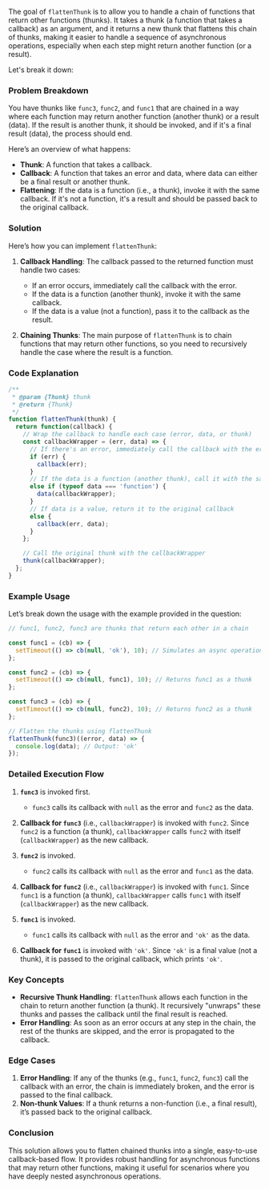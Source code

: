 The goal of `flattenThunk` is to allow you to handle a chain of functions that return other functions (thunks). It takes a thunk (a function that takes a callback) as an argument, and it returns a new thunk that flattens this chain of thunks, making it easier to handle a sequence of asynchronous operations, especially when each step might return another function (or a result).

Let's break it down:

### Problem Breakdown

You have thunks like `func3`, `func2`, and `func1` that are chained in a way where each function may return another function (another thunk) or a result (data). If the result is another thunk, it should be invoked, and if it's a final result (data), the process should end.

Here’s an overview of what happens:

- **Thunk**: A function that takes a callback.
- **Callback**: A function that takes an error and data, where data can either be a final result or another thunk.
- **Flattening**: If the data is a function (i.e., a thunk), invoke it with the same callback. If it's not a function, it's a result and should be passed back to the original callback.

### Solution

Here’s how you can implement `flattenThunk`:

1. **Callback Handling**: The callback passed to the returned function must handle two cases:
    - If an error occurs, immediately call the callback with the error.
    - If the data is a function (another thunk), invoke it with the same callback.
    - If the data is a value (not a function), pass it to the callback as the result.

2. **Chaining Thunks**: The main purpose of `flattenThunk` is to chain functions that may return other functions, so you need to recursively handle the case where the result is a function.

### Code Explanation

```javascript
/**
 * @param {Thunk} thunk
 * @return {Thunk}
 */
function flattenThunk(thunk) {
  return function(callback) {
    // Wrap the callback to handle each case (error, data, or thunk)
    const callbackWrapper = (err, data) => {
      // If there's an error, immediately call the callback with the error
      if (err) {
        callback(err);
      } 
      // If the data is a function (another thunk), call it with the same callback
      else if (typeof data === 'function') {
        data(callbackWrapper);
      } 
      // If data is a value, return it to the original callback
      else {
        callback(err, data);
      }
    };

    // Call the original thunk with the callbackWrapper
    thunk(callbackWrapper);
  };
}
```

### Example Usage

Let’s break down the usage with the example provided in the question:

```javascript
// func1, func2, func3 are thunks that return each other in a chain

const func1 = (cb) => {
  setTimeout(() => cb(null, 'ok'), 10); // Simulates an async operation returning "ok"
};

const func2 = (cb) => {
  setTimeout(() => cb(null, func1), 10); // Returns func1 as a thunk
};

const func3 = (cb) => {
  setTimeout(() => cb(null, func2), 10); // Returns func2 as a thunk
};

// Flatten the thunks using flattenThunk
flattenThunk(func3)((error, data) => {
  console.log(data); // Output: 'ok'
});
```

### Detailed Execution Flow

1. **`func3`** is invoked first.
   - `func3` calls its callback with `null` as the error and `func2` as the data.
   
2. **Callback for `func3`** (i.e., `callbackWrapper`) is invoked with `func2`. Since `func2` is a function (a thunk), `callbackWrapper` calls `func2` with itself (`callbackWrapper`) as the new callback.

3. **`func2`** is invoked.
   - `func2` calls its callback with `null` as the error and `func1` as the data.
   
4. **Callback for `func2`** (i.e., `callbackWrapper`) is invoked with `func1`. Since `func1` is a function (a thunk), `callbackWrapper` calls `func1` with itself (`callbackWrapper`) as the new callback.

5. **`func1`** is invoked.
   - `func1` calls its callback with `null` as the error and `'ok'` as the data.

6. **Callback for `func1`** is invoked with `'ok'`. Since `'ok'` is a final value (not a thunk), it is passed to the original callback, which prints `'ok'`.

### Key Concepts
- **Recursive Thunk Handling**: `flattenThunk` allows each function in the chain to return another function (a thunk). It recursively "unwraps" these thunks and passes the callback until the final result is reached.
- **Error Handling**: As soon as an error occurs at any step in the chain, the rest of the thunks are skipped, and the error is propagated to the callback.

### Edge Cases
1. **Error Handling**: If any of the thunks (e.g., `func1`, `func2`, `func3`) call the callback with an error, the chain is immediately broken, and the error is passed to the final callback.
2. **Non-thunk Values**: If a thunk returns a non-function (i.e., a final result), it’s passed back to the original callback.

### Conclusion

This solution allows you to flatten chained thunks into a single, easy-to-use callback-based flow. It provides robust handling for asynchronous functions that may return other functions, making it useful for scenarios where you have deeply nested asynchronous operations.